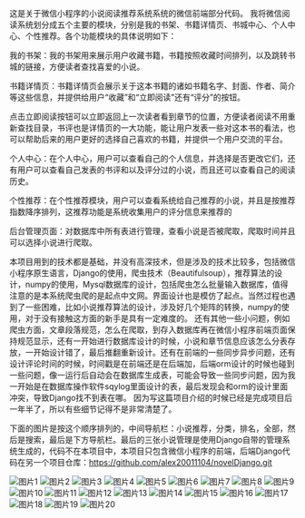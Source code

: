 这是关于微信小程序的小说阅读推荐系统系统的微信前端部分代码。
我将微信阅读系统划分成五个主要的模块，分别是我的书架、书籍详情页、书城中心、个人中心、个性推荐。各个功能模块的具体说明如下：

我的书架：我的书架用来展示用户收藏书籍，书籍按照收藏时间排列，以及跳转书城的链接，方便读者查找喜爱的小说。

书籍详情页：书籍详情页会展示关于这本书籍的诸如书籍名字、封面、作者、简介等这些信息，并提供给用户“收藏”和“立即阅读”还有“评分”的按钮。

点击立即阅读按钮可以立即返回上一次读者看到章节的位置，方便读者阅读不用重新查找目录，书评也是详情页的一大功能，能让用户发表一些对这本书的看法，也可以帮助后来的用户更好的选择自己喜欢的书籍，并提供一个用户交流的平台。

个人中心：在个人中心，用户可以查看自己的个人信息，并选择是否更改它们，还有用户可以查看自己发表的书评和以及评分过的小说，而且还可以查看自己的阅读历史。

个性推荐：在个性推荐模块，用户可以查看系统给自己推荐的小说，并且是按推荐指数降序排列，这推荐功能是系统收集用户的评分信息来推荐的

后台管理页面：对数据库中所有表进行管理，查看小说是否被爬取，爬取时间并且可以选择小说进行爬取。

本项目用到的技术都是基础，并没有高深技术，但是涉及的技术比较多，包括微信小程序原生语言，Django的使用，爬虫技术（Beautifulsoup），推荐算法的设计，numpy的使用，Mysql数据库的设计，包括爬虫怎么批量输入数据库，值得注意的是本系统爬虫爬的是起点中文网。界面设计也是模仿了起点。当然过程也遇到了一些困难，比如小说推荐算法的设计，涉及好几个矩阵的转换，numpy的使用，对于没有接触这方面的新手是具有一定难度的。
还有其他一些小问题，例如爬虫方面，文章段落规范，怎么在爬取，到存入数据库再在微信小程序前端页面保持规范显示，还有一开始进行数据库设计的时候，小说和章节信息应该怎么分表存放，一开始设计错了，最后推翻重新设计。还有在前端的一些同步异步问题，还有设计评论时间的时候，时间戳是在前端还是在后端加，后端orm设计的时候也碰到一些问题，像一运行后自动会在数据库生成表，可能会导致一些同步问题，因为我一开始是在数据库操作软件sqylog里面设计的表，最后发现会和orm的设计里面冲突，导致Django找不到表在哪。
因为写这篇项目介绍的时候已经是完成项目后一年半了，所以有些细节记得不是非常清楚了。

下面的图片是按这个顺序排列的，中间导航栏：小说推荐，分类，排名，全部，然后是搜索，最后是下方导航栏。最后的三张小说管理是使用Django自带的管理系统生成的，代码不在本项目中，本项目只包含微信小程序的前端，后端Django代码在另一个项目仓库：https://github.com/alex20011104/novelDjango.git

![图片1](https://github.com/user-attachments/assets/29ac3789-fd5d-4e3d-b3ff-db52c25ffdce)
![图片2](https://github.com/user-attachments/assets/d607a5ca-c46e-4f48-a781-219195243303)
![图片3](https://github.com/user-attachments/assets/e96a40b3-ffd5-4619-a244-5cf3278283f1)
![图片4](https://github.com/user-attachments/assets/8d4f42d5-cb88-4110-ab65-6db44b93d205)
![图片5](https://github.com/user-attachments/assets/4154d3a6-a4d8-4c0b-91e0-cef387309f90)
![图片6](https://github.com/user-attachments/assets/b655086d-a84f-4df8-8e59-f111acf5afc2)
![图片7](https://github.com/user-attachments/assets/a68e7d64-4a6a-40e8-9e0a-c0c646628804)
![图片8](https://github.com/user-attachments/assets/2051c645-9446-4637-b718-5c29a4630c13)
![图片9](https://github.com/user-attachments/assets/7b52f4bd-cab5-4c7d-ac5c-9d5e3447b028)
![图片10](https://github.com/user-attachments/assets/fa1b1e32-4ec0-4ad4-8297-6a09eba349f1)
![图片11](https://github.com/user-attachments/assets/e6361d47-7121-4bf9-b3bb-63848353d0dd)
![图片12](https://github.com/user-attachments/assets/5781a316-89a2-41cc-9d8e-0db8f517dbb0)
![图片13](https://github.com/user-attachments/assets/b5171b70-437d-41aa-9b85-fc999121ee14)
![图片14](https://github.com/user-attachments/assets/0f2eb500-e69a-45ba-a6cb-08b79abffcf9)
![图片15](https://github.com/user-attachments/assets/87c4bb52-5087-4ba8-8b28-6e96b6ad0b39)
![图片16](https://github.com/user-attachments/assets/e1edc28a-e3e6-4164-9173-67fa02bdfbbb)
![图片17](https://github.com/user-attachments/assets/e853e60f-dde3-4b86-b1cc-deb8caf94ec0)
![图片18](https://github.com/user-attachments/assets/3172195f-c2ba-4f36-8f6b-21d6df245a45)
![图片19](https://github.com/user-attachments/assets/90c6b205-87e4-4ed4-9346-3af506cf147e)
![图片20](https://github.com/user-attachments/assets/7b927357-4013-49aa-8b1d-d226a5e02d44)
